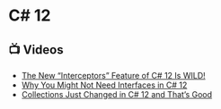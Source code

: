 # C# 12

## 📺 Videos

- [The New “Interceptors” Feature of C# 12 Is WILD!](https://www.youtube.com/watch?v=91xir2oUQPg)
- [Why You Might Not Need Interfaces in C# 12](https://www.youtube.com/watch?v=ptJ5vGhvQmI)
- [Collections Just Changed in C# 12 and That’s Good](https://www.youtube.com/watch?v=4w5_AX3ma54)